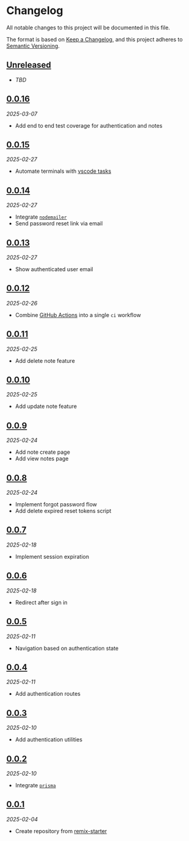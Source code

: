 # Changelog

All notable changes to this project will be documented in this file.

The format is based on [Keep a Changelog][keep-a-changelog],
and this project adheres to [Semantic Versioning][semver].

<!-- ## [X.Y.Z]
_YYYY-MM-DD_

### Added

-   TODO

### Changed

-   TODO

### Deprecated

-   TODO

### Removed

-   TODO

### Fixed

-   TODO

### Security

-   TODO -->

## [Unreleased]

- _TBD_

## [0.0.16][0.0.16]

_2025-03-07_

- Add end to end test coverage for authentication and notes

## [0.0.15][0.0.15]

_2025-02-27_

- Automate terminals with [vscode tasks][vscode-tasks]

## [0.0.14][0.0.14]

_2025-02-27_

- Integrate [`nodemailer`][nodemailer]
- Send password reset link via email

## [0.0.13][0.0.13]

_2025-02-27_

- Show authenticated user email

## [0.0.12][0.0.12]

_2025-02-26_

- Combine [GitHub Actions][github-actions] into a single `ci` workflow

## [0.0.11][0.0.11]

_2025-02-25_

- Add delete note feature

## [0.0.10][0.0.10]

_2025-02-25_

- Add update note feature

## [0.0.9][0.0.9]

_2025-02-24_

- Add note create page
- Add view notes page

## [0.0.8][0.0.8]

_2025-02-24_

- Implement forgot password flow
- Add delete expired reset tokens script

## [0.0.7][0.0.7]

_2025-02-18_

- Implement session expiration

## [0.0.6][0.0.6]

_2025-02-18_

- Redirect after sign in

## [0.0.5][0.0.5]

_2025-02-11_

- Navigation based on authentication state

## [0.0.4][0.0.4]

_2025-02-11_

- Add authentication routes

## [0.0.3][0.0.3]

_2025-02-10_

- Add authentication utilities

## [0.0.2][0.0.2]

_2025-02-10_

- Integrate [`prisma`][prisma]

## [0.0.1][0.0.1]

_2025-02-04_

- Create repository from [remix-starter][remix-starter]

[keep-a-changelog]: https://keepachangelog.com
[semver]: https://semver.org
[unreleased]: https://github.com/bradgarropy/remix-app/compare/v0.0.16...HEAD
[0.0.16]: https://github.com/bradgarropy/remix-app/releases/tag/v0.0.16
[0.0.15]: https://github.com/bradgarropy/remix-app/releases/tag/v0.0.15
[0.0.14]: https://github.com/bradgarropy/remix-app/releases/tag/v0.0.14
[0.0.13]: https://github.com/bradgarropy/remix-app/releases/tag/v0.0.13
[0.0.12]: https://github.com/bradgarropy/remix-app/releases/tag/v0.0.12
[0.0.11]: https://github.com/bradgarropy/remix-app/releases/tag/v0.0.11
[0.0.10]: https://github.com/bradgarropy/remix-app/releases/tag/v0.0.10
[0.0.9]: https://github.com/bradgarropy/remix-app/releases/tag/v0.0.9
[0.0.8]: https://github.com/bradgarropy/remix-app/releases/tag/v0.0.8
[0.0.7]: https://github.com/bradgarropy/remix-app/releases/tag/v0.0.7
[0.0.6]: https://github.com/bradgarropy/remix-app/releases/tag/v0.0.6
[0.0.5]: https://github.com/bradgarropy/remix-app/releases/tag/v0.0.5
[0.0.4]: https://github.com/bradgarropy/remix-app/releases/tag/v0.0.4
[0.0.3]: https://github.com/bradgarropy/remix-app/releases/tag/v0.0.3
[0.0.2]: https://github.com/bradgarropy/remix-app/releases/tag/v0.0.2
[0.0.1]: https://github.com/bradgarropy/remix-app/releases/tag/v0.0.1
[remix-starter]: https://github.com/bradgarropy/remix-starter
[prisma]: https://prisma.io
[github-actions]: https://github.com/features/actions
[nodemailer]: https://www.nodemailer.com
[vscode-tasks]: https://code.visualstudio.com/docs/terminal/basics#_automating-terminals-with-tasks
